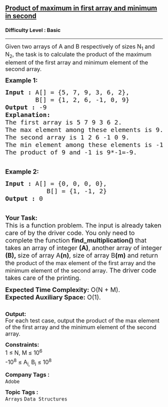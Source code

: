 <h2><a href="https://practice.geeksforgeeks.org/problems/product-of-maximum-in-first-array-and-minimum-in-second3943/1?page=5&difficulty[]=-1&sortBy=submissions">Product of maximum in first array and minimum in second</a></h2><h3>Difficulty Level : Basic</h3><hr><div class="problems_problem_content__Xm_eO"><p><span style="font-size:18px">Given two arrays of A and B respectively of sizes N<sub>1</sub> and N<sub>2</sub>, the task is to calculate the product of the maximum element of the first array and minimum element of the second array.</span></p>

<p><span style="font-size:20px"><strong>Example 1:</strong></span></p>

<pre><span style="font-size:20px"><strong>Input :</strong> A[] = {5, 7, 9, 3, 6, 2}, 
        B[] = {1, 2, 6, -1, 0, 9}
<strong>Output :</strong> -9
<strong>Explanation:
</strong>The first array is 5 7 9 3 6 2. 
The max element among these elements is 9.
The second array is 1 2 6 -1 0 9.
The min element among these elements is -1.
The product of 9 and -1 is 9*-1=-9.

</span></pre>

<p><span style="font-size:20px"><strong>Example 2:</strong></span></p>

<pre><span style="font-size:20px"><strong>Input :</strong> A[] = {0, 0, 0, 0}, 
           B[] = {1, -1, 2}
<strong>Output :</strong> 0

</span></pre>

<p><span style="font-size:20px"><strong>Your Task:</strong><br>
This is a function problem. The input is already taken care of by the driver code. You only need to complete the function <strong>find_multiplication()</strong> that takes an array of integer&nbsp;<strong>(A)</strong>, another array of integer <strong>(B),&nbsp;</strong>size of array A<strong>(n)</strong>, size of array B<strong>(m)</strong>&nbsp;and return the&nbsp;</span><span style="font-size:18px">product of the max element of the first array and the minimum element of the second array</span><span style="font-size:20px">. The driver code takes care of the printing.</span></p>

<p><span style="font-size:20px"><strong>Expected Time Complexity:</strong>&nbsp;O(N + M).<br>
<strong>Expected Auxiliary Space:</strong>&nbsp;O(1).</span><br>
&nbsp;</p>

<p><span style="font-size:18px"><strong>Output:</strong><br>
For each test case, output the product of the max element of the first array and the minimum element of the second array.</span></p>

<p><span style="font-size:18px"><strong>Constraints:</strong><br>
1 ≤ N, M<sub>&nbsp;</sub>≤ 10<sup>6</sup><br>
-10<sup>8</sup> ≤ A<sub>i,&nbsp;</sub>B<sub>i</sub>&nbsp;≤ 10<sup>8</sup></span></p>
</div><p><span style=font-size:18px><strong>Company Tags : </strong><br><code>Adobe</code>&nbsp;<br><p><span style=font-size:18px><strong>Topic Tags : </strong><br><code>Arrays</code>&nbsp;<code>Data Structures</code>&nbsp;